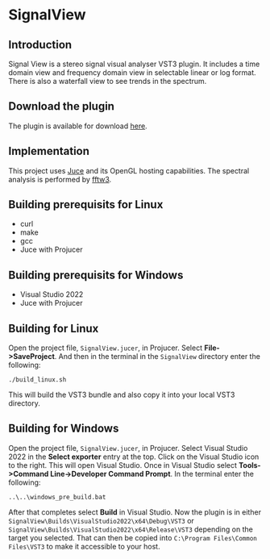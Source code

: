 # SignalView

## Introduction

Signal View is a stereo signal visual analyser VST3 plugin.
It includes a time domain view and frequency domain view in selectable
linear or log format. There is also a waterfall view to see trends in
the spectrum.

## Download the plugin

The plugin is available for download [here](https://www.twkrause.ca).

## Implementation

This project uses [Juce](https://juce.com/) and its OpenGL hosting capabilities.
The spectral analysis is performed by [fftw3](https://www.fftw.org/).

## Building prerequisits for Linux

- curl
- make
- gcc
- Juce with Projucer

## Building prerequisits for Windows

- Visual Studio 2022
- Juce with Projucer

## Building for Linux

Open the project file, `SignalView.jucer`, in Projucer. Select **File->SaveProject**.
And then in the terminal in the `SignalView` directory enter the following:

    ./build_linux.sh

This will build the VST3 bundle and also copy it into your local
VST3 directory.

## Building for Windows

Open the project file, `SignalView.jucer`, in Projucer.
Select Visual Studio 2022 in the **Select exporter** entry at the top.
Click on the Visual Studio icon to the right. This will open Visual Studio. Once in Visual Studio select 
**Tools->Command Line->Developer Command Prompt**. In the terminal enter the following:

    ..\..\windows_pre_build.bat

After that completes select **Build** in Visual Studio. Now the plugin is in either 
`SignalView\Builds\VisualStudio2022\x64\Debug\VST3` 
or `SignalView\Builds\VisualStudio2022\x64\Release\VST3` 
depending on the target you selected. That can then be copied
into `C:\Program Files\Common Files\VST3` to make it accessible to your host.
